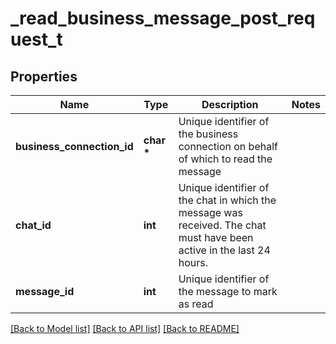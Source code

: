 # _read_business_message_post_request_t

## Properties
Name | Type | Description | Notes
------------ | ------------- | ------------- | -------------
**business_connection_id** | **char \*** | Unique identifier of the business connection on behalf of which to read the message | 
**chat_id** | **int** | Unique identifier of the chat in which the message was received. The chat must have been active in the last 24 hours. | 
**message_id** | **int** | Unique identifier of the message to mark as read | 

[[Back to Model list]](../README.md#documentation-for-models) [[Back to API list]](../README.md#documentation-for-api-endpoints) [[Back to README]](../README.md)



